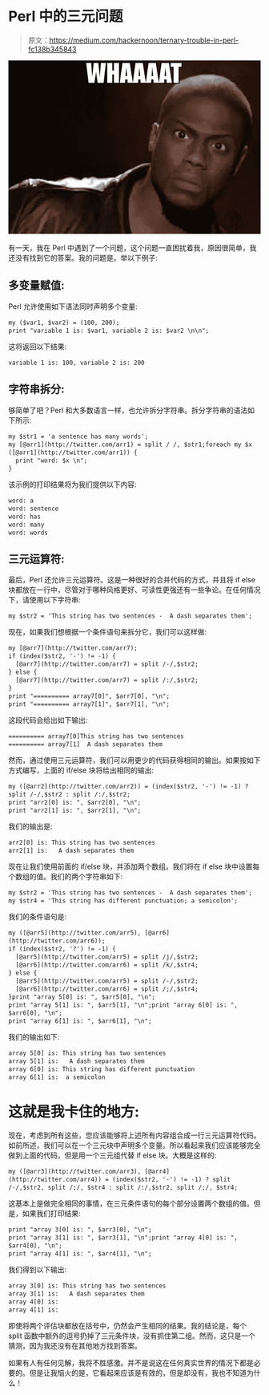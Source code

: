 # Perl 中的三元问题

> 原文：<https://medium.com/hackernoon/ternary-trouble-in-perl-fc138b345843>

![](img/baa0054b82bc256579c2be970ad5f886.png)

有一天，我在 Perl 中遇到了一个问题，这个问题一直困扰着我，原因很简单，我还没有找到它的答案。我的问题是。举以下例子:

## **多变量赋值:**

Perl 允许使用如下语法同时声明多个变量:

```
my ($var1, $var2) = (100, 200);
print "variable 1 is: $var1, variable 2 is: $var2 \n\n";
```

这将返回以下结果:

```
variable 1 is: 100, variable 2 is: 200
```

## 字符串拆分:

够简单了吧？Perl 和大多数语言一样，也允许拆分字符串。拆分字符串的语法如下所示:

```
my $str1 = 'a sentence has many words';
my [@arr1](http://twitter.com/arr1) = split / /, $str1;foreach my $x ([@arr1](http://twitter.com/arr1)) {
  print "word: $x \n";
}
```

该示例的打印结果将为我们提供以下内容:

```
word: a 
word: sentence 
word: has 
word: many 
word: words
```

## 三元运算符:

最后，Perl 还允许三元运算符。这是一种很好的合并代码的方式，并且将 if else 块都放在一行中，尽管对于哪种风格更好、可读性更强还有一些争论。在任何情况下，请使用以下字符串:

```
my $str2 = 'This string has two sentences -  A dash separates them';
```

现在，如果我们想根据一个条件语句来拆分它，我们可以这样做:

```
my [@arr7](http://twitter.com/arr7);
if (index($str2, '-') != -1) {
  [@arr7](http://twitter.com/arr7) = split /-/,$str2;
} else {
  [@arr7](http://twitter.com/arr7) = split /:/,$str2;
}
print "========== array7[0]", $arr7[0], "\n";
print "========== array7[1]", $arr7[1], "\n";
```

这段代码会给出如下输出:

```
========== array7[0]This string has two sentences 
========== array7[1]  A dash separates them
```

然而，通过使用三元运算符，我们可以用更少的代码获得相同的输出。如果按如下方式编写，上面的 if/else 块将给出相同的输出:

```
my ([@arr2](http://twitter.com/arr2)) = (index($str2, '-') != -1) ? split /-/,$str2 : split /:/,$str2;
print "arr2[0] is: ", $arr2[0], "\n";
print "arr2[1] is: ", $arr2[1], "\n";
```

我们的输出是:

```
arr2[0] is: This string has two sentences 
arr2[1] is:   A dash separates them
```

现在让我们使用前面的 if/else 块，并添加两个数组。我们将在 if else 块中设置每个数组的值。我们的两个字符串如下:

```
my $str2 = 'This string has two sentences -  A dash separates them';
my $str4 = 'This string has different punctuation; a semicolon';
```

我们的条件语句是:

```
my ([@arr5](http://twitter.com/arr5), [@arr6](http://twitter.com/arr6));
if (index($str2, '?') != -1) {
  [@arr5](http://twitter.com/arr5) = split /j/,$str2;
  [@arr6](http://twitter.com/arr6) = split /k/,$str4;
} else {
  [@arr5](http://twitter.com/arr5) = split /-/,$str2;
  [@arr6](http://twitter.com/arr6) = split /;/,$str4;
}print "array 5[0] is: ", $arr5[0], "\n";
print "array 5[1] is: ", $arr5[1], "\n";print "array 6[0] is: ", $arr6[0], "\n";
print "array 6[1] is: ", $arr6[1], "\n";
```

我们的输出如下:

```
array 5[0] is: This string has two sentences 
array 5[1] is:   A dash separates them
array 6[0] is: This string has different punctuation
array 6[1] is:  a semicolon
```

# **这就是我卡住的地方:**

现在，考虑到所有这些，您应该能够将上述所有内容组合成一行三元运算符代码。如前所述，我们可以在一个三元块中声明多个变量。所以看起来我们应该能够完全做到上面的代码，但是用一个三元组代替 if else 块。大概是这样的:

```
my ([@arr3](http://twitter.com/arr3), [@arr4](http://twitter.com/arr4)) = (index($str2, '-') != -1) ? split /-/,$str2, split /;/, $str4 : split /:/,$str2, split /;/, $str4;
```

这基本上是做完全相同的事情，在三元条件语句的每个部分设置两个数组的值。但是，如果我们打印结果:

```
print "array 3[0] is: ", $arr3[0], "\n";
print "array 3[1] is: ", $arr3[1], "\n";print "array 4[0] is: ", $arr4[0], "\n";
print "array 4[1] is: ", $arr4[1], "\n";
```

我们得到以下输出:

```
array 3[0] is: This string has two sentences 
array 3[1] is:   A dash separates them
array 4[0] is: 
array 4[1] is:
```

即使将两个评估块都放在括号中，仍然会产生相同的结果。我的结论是，每个 split 函数中额外的逗号扔掉了三元条件块，没有抓住第二组。然而，这只是一个猜测，因为我还没有在其他地方找到答案。

如果有人有任何见解，我将不胜感激。并不是说这在任何真实世界的情况下都是必要的。但是让我恼火的是，它看起来应该是有效的，但是却没有，我也不知道为什么！